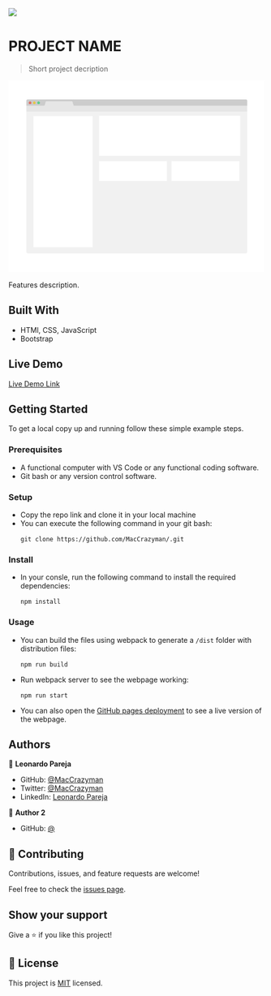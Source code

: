 ![](https://img.shields.io/badge/Microverse-blueviolet)

# PROJECT NAME

> Short project decription

![screenshot](src/img/screenshot.png)

Features description.

## Built With

- HTMl, CSS, JavaScript
- Bootstrap

## Live Demo

[Live Demo Link](https://maccrazyman.github.io/)


## Getting Started

To get a local copy up and running follow these simple example steps.

### Prerequisites
* A functional computer with VS Code or any functional coding software.
* Git bash or any version control software.

### Setup
* Copy the repo link and clone it in your local machine
* You can execute the following command in your git bash:
    ```` 
    git clone https://github.com/MacCrazyman/.git
    ````

### Install
* In your consle, run the following command to install the required dependencies:
    ````
    npm install
    ````


### Usage
* You can build the files using webpack to generate a `/dist` folder with distribution files:
    ````
    npm run build
    ````
* Run webpack server to see the webpage working:
    ````
    npm run start
    ````
* You can also open the [GitHub pages deployment](https://maccrazyman.github.io//) to see a live version of the webpage.



## Authors

👤 **Leonardo Pareja**

- GitHub: [@MacCrazyman](https://github.com/MacCrazyman)
- Twitter: [@MacCrazyman](https://twitter.com/MacCrazyman)
- LinkedIn: [Leonardo Pareja](https://www.linkedin.com/in/leonardo-pareja-pareja/)

👤 **Author 2**

- GitHub: [@](https://github.com/)


## 🤝 Contributing

Contributions, issues, and feature requests are welcome!

Feel free to check the [issues page](../../issues/).

## Show your support

Give a ⭐️ if you like this project!


## 📝 License

This project is [MIT](./LICENSE) licensed.
